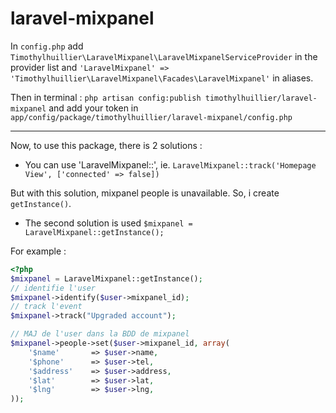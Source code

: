 laravel-mixpanel
================

In `config.php` add `Timothylhuillier\LaravelMixpanel\LaravelMixpanelServiceProvider` in the provider list and `'LaravelMixpanel' => 'Timothylhuillier\LaravelMixpanel\Facades\LaravelMixpanel'` in aliases.

Then in terminal : `php artisan config:publish timothylhuillier/laravel-mixpanel` and add your token in `app/config/package/timothylhuillier/laravel-mixpanel/config.php`

-----------

Now, to use this package, there is 2 solutions :
- You can use 'LaravelMixpanel::', ie. `LaravelMixpanel::track('Homepage View', ['connected' => false])`

But with this solution, mixpanel people is unavailable. So, i create `getInstance()`.
- The second solution is used `$mixpanel = LaravelMixpanel::getInstance();`

For example :

```php
<?php
$mixpanel = LaravelMixpanel::getInstance();
// identifie l'user
$mixpanel->identify($user->mixpanel_id);
// track l'event
$mixpanel->track("Upgraded account");

// MAJ de l'user dans la BDD de mixpanel
$mixpanel->people->set($user->mixpanel_id, array(
    '$name'       => $user->name,
    '$phone'      => $user->tel,
    '$address'    => $user->address,
    '$lat'        => $user->lat,
    '$lng'        => $user->lng,
));
```


